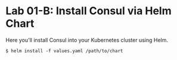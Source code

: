 # Lab 01-B: Install Consul via Helm Chart

Here you'll install Consul into your Kubernetes cluster using Helm.

```
$ helm install -f values.yaml /path/to/chart
```
